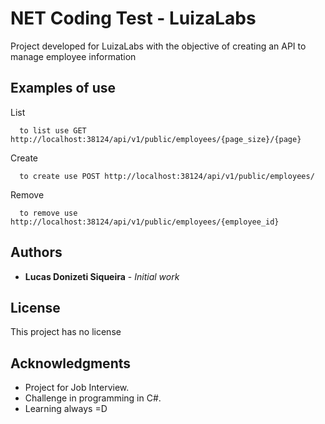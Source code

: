 # NET Coding Test - LuizaLabs

Project developed for LuizaLabs with the objective of creating an API to manage employee information

## Examples of use

List
```
  to list use GET http://localhost:38124/api/v1/public/employees/{page_size}/{page}
```
Create
```
  to create use POST http://localhost:38124/api/v1/public/employees/
```
Remove
```
  to remove use http://localhost:38124/api/v1/public/employees/{employee_id}
```


## Authors

* **Lucas Donizeti Siqueira** - *Initial work*

## License

This project has no license

## Acknowledgments

* Project for Job Interview.
* Challenge in programming in C#.
* Learning always =D
